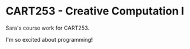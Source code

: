 # CART253 - Creative Computation I

Sara's course work for CART253.

I'm so excited about programming!
